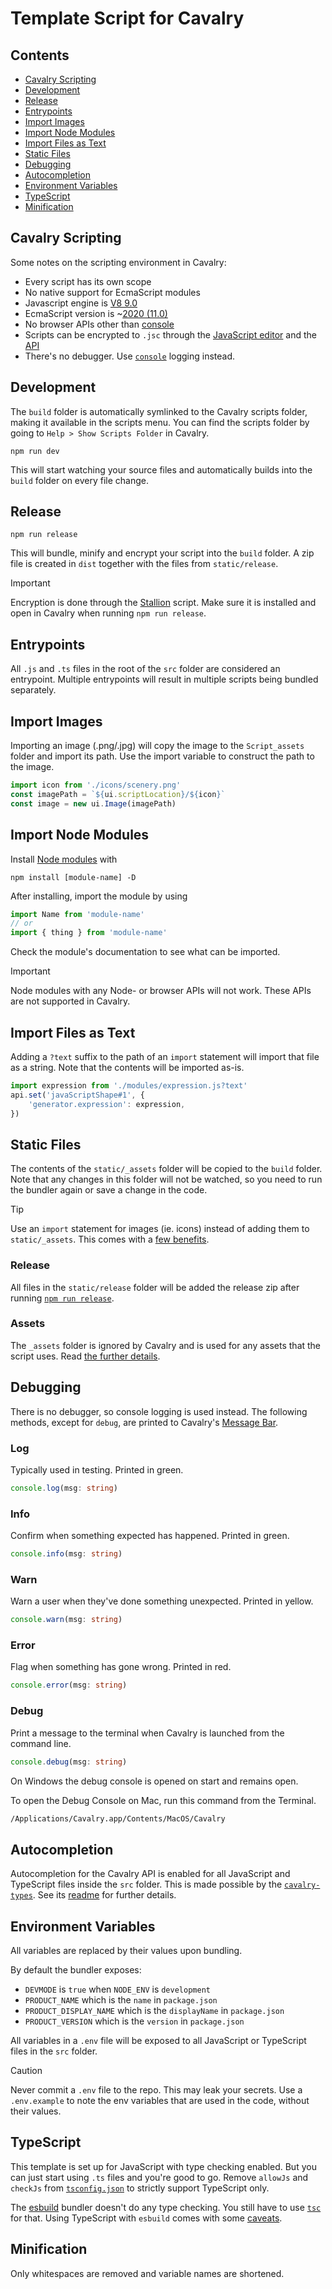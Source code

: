# Template Script for Cavalry

## Contents

-   [Cavalry Scripting](#cavalry-scripting)
-   [Development](#development)
-   [Release](#release)
-   [Entrypoints](#entrypoints)
-   [Import Images](#import-images)
-   [Import Node Modules](#import-node-modules)
-   [Import Files as Text](#import-files-as-text)
-   [Static Files](#static-files)
-   [Debugging](#debugging)
-   [Autocompletion](#autocompletion)
-   [Environment Variables](#environment-variables)
-   [TypeScript](#typescript)
-   [Minification](#minification)

## Cavalry Scripting

Some notes on the scripting environment in Cavalry:

-   Every script has its own scope
-   No native support for EcmaScript modules
-   Javascript engine is [V8 9.0](https://v8.dev/blog/v8-release-90)
-   EcmaScript version is ~[2020 (11.0)](https://262.ecma-international.org/11.0/)
-   No browser APIs other than [console](https://github.com/scenery-io/cavalry-types/types/browser.d.ts)
-   Scripts can be encrypted to `.jsc` through the [JavaScript editor](https://docs.cavalry.scenegroup.co/user-interface/menus/window-menu/javascript-editor/) and the [API](https://docs.cavalry.scenegroup.co/tech-info/scripting/api-module/#encrypttexttoencryptstring--string)
-   There's no debugger. Use [`console`](https://github.com/scenery-io/cavalry-types/types/browser.d.ts) logging instead.

## Development

The `build` folder is automatically symlinked to the Cavalry scripts folder, making it available in the scripts menu. You can find the scripts folder by going to `Help > Show Scripts Folder` in Cavalry.

```
npm run dev
```

This will start watching your source files and automatically builds into the `build` folder on every file change.

## Release

```
npm run release
```

This will bundle, minify and encrypt your script into the `build` folder. A zip file is created in `dist` together with the files from `static/release`.

> [!IMPORTANT]
> Encryption is done through the [Stallion](https://github.com/scenery-io/stallion) script. Make sure it is installed and open in Cavalry when running `npm run release`.

## Entrypoints

All `.js` and `.ts` files in the root of the `src` folder are considered an entrypoint. Multiple entrypoints will result in multiple scripts being bundled separately.

## Import Images

Importing an image (.png/.jpg) will copy the image to the `Script_assets` folder and import its path. Use the import variable to construct the path to the image.

```js
import icon from './icons/scenery.png'
const imagePath = `${ui.scriptLocation}/${icon}`
const image = new ui.Image(imagePath)
```

## Import Node Modules

Install [Node modules](https://www.npmjs.com/) with

```
npm install [module-name] -D
```

After installing, import the module by using

```js
import Name from 'module-name'
// or
import { thing } from 'module-name'
```

Check the module's documentation to see what can be imported.

> [!IMPORTANT]
> Node modules with any Node- or browser APIs will not work. These APIs are not supported in Cavalry.

## Import Files as Text

Adding a `?text` suffix to the path of an `import` statement will import that file as a string. Note that the contents will be imported as-is.

```js
import expression from './modules/expression.js?text'
api.set('javaScriptShape#1', {
	'generator.expression': expression,
})
```

## Static Files

The contents of the `static/_assets` folder will be copied to the `build` folder. Note that any changes in this folder will not be watched, so you need to run the bundler again or save a change in the code.

> [!TIP]
> Use an `import` statement for images (ie. icons) instead of adding them to `static/_assets`. This comes with a [few benefits](#import-images).

### Release

All files in the `static/release` folder will be added the release zip after running [`npm run release`](#release).

### Assets

The `_assets` folder is ignored by Cavalry and is used for any assets that the script uses. Read [the further details](./static/_assets/).

## Debugging

There is no debugger, so console logging is used instead. The following methods, except for `debug`, are printed to Cavalry's [Message Bar](https://docs.cavalry.scenegroup.co/user-interface/menus/window-menu/message-bar/).

### Log

Typically used in testing. Printed in green.

```ts
console.log(msg: string)
```

### Info

Confirm when something expected has happened. Printed in green.

```ts
console.info(msg: string)
```

### Warn

Warn a user when they've done something unexpected. Printed in yellow.

```ts
console.warn(msg: string)
```

### Error

Flag when something has gone wrong. Printed in red.

```ts
console.error(msg: string)
```

### Debug

Print a message to the terminal when Cavalry is launched from the command line.

```ts
console.debug(msg: string)
```

On Windows the debug console is opened on start and remains open.

To open the Debug Console on Mac, run this command from the Terminal.

```bash
/Applications/Cavalry.app/Contents/MacOS/Cavalry
```

## Autocompletion

Autocompletion for the Cavalry API is enabled for all JavaScript and TypeScript files inside the `src` folder. This is made possible by the [`cavalry-types`](https://github.com/scenery-io/cavalry-types/). See its [readme](https://github.com/scenery-io/cavalry-types/tree/main?tab=readme-ov-file#cavalry-types) for further details.

## Environment Variables

All variables are replaced by their values upon bundling.

By default the bundler exposes:

-   `DEVMODE` is `true` when `NODE_ENV` is `development`
-   `PRODUCT_NAME` which is the `name` in `package.json`
-   `PRODUCT_DISPLAY_NAME` which is the `displayName` in `package.json`
-   `PRODUCT_VERSION` which is the `version` in `package.json`

All variables in a `.env` file will be exposed to all JavaScript or TypeScript files in the `src` folder.

> [!CAUTION]
> Never commit a `.env` file to the repo. This may leak your secrets. Use a `.env.example` to note the env variables that are used in the code, without their values.

## TypeScript

This template is set up for JavaScript with type checking enabled. But you can just start using `.ts` files and you're good to go. Remove `allowJs` and `checkJs` from [`tsconfig.json`](./tsconfig.json) to strictly support TypeScript only.

The [esbuild](https://github.com/evanw/esbuild) bundler doesn't do any type checking. You still have to use [`tsc`](https://www.typescriptlang.org/docs/handbook/compiler-options.html) for that. Using TypeScript with `esbuild` comes with some [caveats](https://esbuild.github.io/content-types/#typescript-caveats).

## Minification

Only whitespaces are removed and variable names are shortened.
